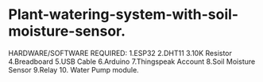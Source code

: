 # Plant-watering-system-with-soil-moisture-sensor.
HARDWARE/SOFTWARE REQUIRED:
1.ESP32
2.DHT11
3.10K Resistor
4.Breadboard
5.USB Cable
6.Arduino
7.Thingspeak Account
8.Soil Moisture Sensor
9.Relay
10. Water Pump module.
